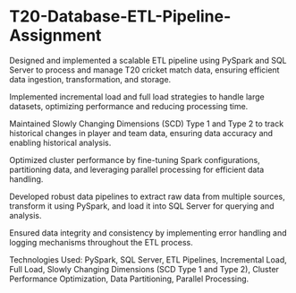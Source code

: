 # T20-Database-ETL-Pipeline-Assignment
Designed and implemented a scalable ETL pipeline using PySpark and SQL Server to process and manage T20 cricket match data, ensuring efficient data ingestion, transformation, and storage.

Implemented incremental load and full load strategies to handle large datasets, optimizing performance and reducing processing time.

Maintained Slowly Changing Dimensions (SCD) Type 1 and Type 2 to track historical changes in player and team data, ensuring data accuracy and enabling historical analysis.

Optimized cluster performance by fine-tuning Spark configurations, partitioning data, and leveraging parallel processing for efficient data handling.

Developed robust data pipelines to extract raw data from multiple sources, transform it using PySpark, and load it into SQL Server for querying and analysis.

Ensured data integrity and consistency by implementing error handling and logging mechanisms throughout the ETL process.

Technologies Used: PySpark, SQL Server, ETL Pipelines, Incremental Load, Full Load, Slowly Changing Dimensions (SCD Type 1 and Type 2), Cluster Performance Optimization, Data Partitioning, Parallel Processing.
